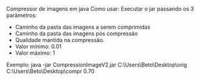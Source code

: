 Compressor de imagens em java
Como usar:
Executar o jar passando os 3 parâmetros:
*	Caminho da pasta das imagens a serem comprimidas
*	Caminho da pasta das imagens pós compressão
*	Qualidade mantida na compressão.
 * Valor mínimo: 0.01
 * Valor máximo: 1

Exemplo: java -jar CompressionImageV2.jar C:\Users\Beto\Desktop\orig C:\Users\Beto\Desktop\compr 0.70

